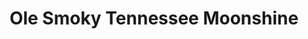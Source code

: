 ---
title: "Ole Smoky Tennessee Moonshine"
url: /pigeon-forge/ole-smoky-tennessee-moonshine/
shop: wine
---